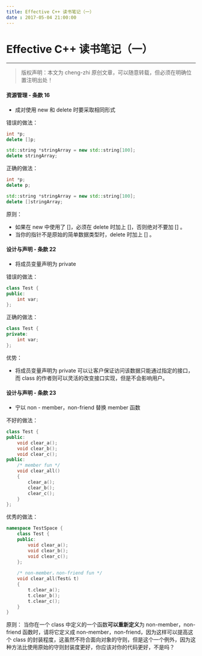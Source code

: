 ```yaml
---
title: Effective C++ 读书笔记（一）
date : 2017-05-04 21:00:00
---
```


# Effective C++ 读书笔记（一）
***
> 版权声明：本文为 cheng-zhi 原创文章，可以随意转载，但必须在明确位置注明出处！ 

#### 资源管理 - 条款 16
* 成对使用 new 和 delete 时要采取相同形式

错误的做法： 

``` cpp
int *p;
delete []p;

std::string *stringArray = new std::string[100];
delete stringArray;
```

正确的做法：
``` cpp
int *p;
delete p;

std::string *stringArray = new std::string[100];
delete []stringArray;
```
原则：
* 如果在 new 中使用了 []，必须在 delete 时加上 []，否则绝对不要加 [] 。
* 当你的指针不是原始的简单数据类型时，delete 时加上 [] 。

#### 设计与声明 - 条款 22
* 将成员变量声明为 private

错误的做法：
``` cpp
class Test {
public:
	int var;
};
```
正确的做法：
``` cpp
class Test {
private:
	int var;
};
```
优势：
* 将成员变量声明为 private 可以让客户保证访问该数据只能通过指定的接口，而 class 的作者则可以灵活的改变接口实现，但是不会影响用户。


#### 设计与声明 - 条款 23
* 宁以 non - member，non-friend 替换 member 函数

不好的做法：
``` cpp
class Test {
public:
	void clear_a();
	void clear_b();
	void clear_c();
public:
	/* member fun */
	void clear_all() 
	{
		clear_a();
		clear_b();
		clear_c();
	}
};
```
优秀的做法：
``` cpp
namespace TestSpace {
	class Test {
	public:
		void clear_a();
		void clear_b();
		void clear_c();
	};
	
	/* non-member，non-friend fun */
	void clear_all(Test& t)
	{
		t.clear_a();
		t.clear_b();
		t.clear_c();
	}
}
```
原则：
当你在一个 class 中定义的一个函数**可以重新定义**为 non-member，non-friend 函数时，请将它定义成 non-member，non-friend，因为这样可以提高这个 class 的封装程度，这虽然不符合面向对象的守则，但是这个一个例外，因为这种方法比使用原始的守则封装度更好，你应该对你的代码更好，不是吗？

